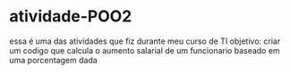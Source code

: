 # atividade-POO2
essa é uma das atividades que fiz durante meu curso de TI
objetivo: criar um codigo que calcula o aumento salarial de um funcionario baseado em uma porcentagem dada
